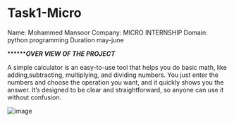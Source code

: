 # Task1-Micro
Name: Mohammed Mansoor
Company: MICRO INTERNSHIP
Domain: python programming
Duration may-june

***********************************OVER VIEW OF THE PROJECT*****************************

A simple calculator is an easy-to-use tool that helps you do basic math, like adding,subtracting, multiplying, and dividing numbers.
You just enter the numbers and choose the operation you want, and it quickly shows you the answer. It’s designed to be clear and straightforward, so anyone can use it without confusion.


![image](https://github.com/user-attachments/assets/372e15e3-29a3-4b0a-abde-d543c2d54a83)

